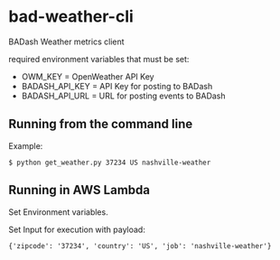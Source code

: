 # bad-weather-cli
BADash Weather metrics client

required environment variables that must be set:

* OWM_KEY = OpenWeather API Key
* BADASH_API_KEY = API Key for posting to BADash
* BADASH_API_URL = URL for posting events to BADash

## Running from the command line

Example: 

```
$ python get_weather.py 37234 US nashville-weather
```

## Running in AWS Lambda

Set Environment variables.

Set Input for execution with payload:

```
{'zipcode': '37234', 'country': 'US', 'job': 'nashville-weather'}
```

